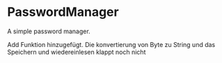 # PasswordManager
A simple password manager.

Add Funktion hinzugefügt. Die konvertierung von Byte zu String und das Speichern und wiedereinlesen klappt noch nicht
